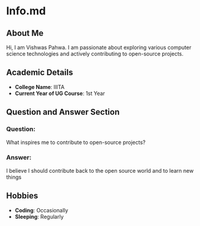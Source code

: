 # Info.md

## About Me
Hi, I am Vishwas Pahwa. I am passionate about exploring various computer science technologies and actively contributing to open-source projects.
## Academic Details
- **College Name**: IIITA
- **Current Year of UG Course**: 1st Year  

## Question and Answer Section
### Question:
What inspires me to contribute to open-source projects?
### Answer:
I believe I should contribute back to the open source world and to learn new things

## Hobbies
- **Coding**: Occasionally
- **Sleeping**: Regularly
